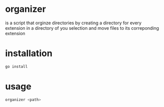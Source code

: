 # organizer

is a script that orginze directories by creating a directory for every extension in a directory of you selection and move files to its correponding extension

# installation
```bash
go install 
```

# usage

```bash
organizer <path>
```
